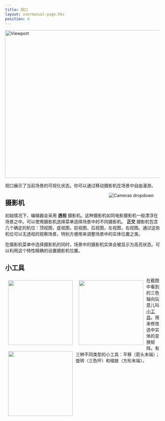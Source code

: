```yaml
---
title: 视口
layout: usermanual-page.hbs
position: 4
---
```


<img alt="Viewport" width="640" height="480" src="/images/user-manual/editor/viewport/viewport.jpg" />

视口展示了当前场景的可视化状态。你可以通过移动摄影机在场景中自由漫游。

<img alt="Cameras dropdown" src="/images/user-manual/editor/viewport/camera-dropdown.jpg" style="float:right; padding: 20px; padding-top: 0px;"/>

## 摄影机

初始情况下，编辑器会采用 **透视** 摄影机。这种摄影机如同电影摄影机一般漂浮在场景之中。可以使用摄影机选择菜单选择场景中的不同摄影机。 **正交** 摄影机包含几个确定的机位：顶视图，底视图，前视图，后视图，左视图，右视图。通过这些机位可以无透视的观察场景，特别方便用来调整场景中的实体位置之类。

在摄影机菜单中选择摄影机的同时，场景中的摄影机实体会被显示为高亮状态。可以利用这个特性精确的设置摄影机位置。

## 小工具

<img src="/images/user-manual/editor/viewport/translate.jpg" style="width:210px; float: left; padding: 10px;"></img>
<img src="/images/user-manual/editor/viewport/rotate.jpg" style="width:210px; float: left; padding: 10px;"></img>
<img src="/images/user-manual/editor/viewport/scale.jpg" style="width:210px; float: left; padding: 10px;"></img>

在截图中看到的三色轴向玩意儿叫[小工具][1]。用来修改选中实体的变换矩阵。有三种不同类型的小工具：平移（箭头末端）；旋转（三色环）和缩放（方形末端）。

[1]: /user-manual/glossary#gizmo

